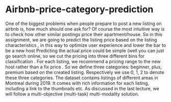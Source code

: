 # Airbnb-price-category-prediction
One of the biggest problems when people prepare to post a new listing on airbnb is, how much should one ask for? Of course the most intuitive way is to check how other similar postings price their apartment/house. So in this assignment, we are going to predict the listing price based on the listing characteristics , in this way to optimize user experience and lower the bar to be a new host  Predicting the actual price could be simple (well you can just go search online, so we cut the pricing into three different bins for classification . For each listing, we recommend a pricing range to the new host rather than a fix price . So we define three categories: beginner, plus, premium based on the created listing. Respectively we use 0, 1, 2 to denote these three categories.  The dataset contains listings of different areas in Montreal during 2019. It comes with rich information for each listing, including a link to the thumbnails etc. As discussed in the last lecture, we will follow a multi-objective (multi-task) multi-modality solution.
